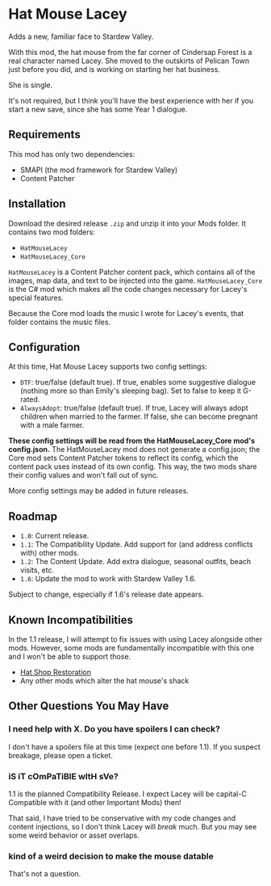 # Hat Mouse Lacey
Adds a new, familiar face to Stardew Valley.

With this mod, the hat mouse from the far corner of Cindersap Forest is a real
character named Lacey. She moved to the outskirts of Pelican Town just before
you did, and is working on starting her hat business.

She is single.

It's not required, but I think you'll have the best experience with her if you
start a new save, since she has some Year 1 dialogue.

## Requirements
This mod has only two dependencies:

* SMAPI (the mod framework for Stardew Valley)
* Content Patcher

## Installation
Download the desired release `.zip` and unzip it into your Mods folder. It
contains two mod folders:

* `HatMouseLacey`
* `HatMouseLacey_Core`

`HatMouseLacey` is a Content Patcher content pack, which contains all of the
images, map data, and text to be injected into the game. `HatMouseLacey_Core`
is the C# mod which makes all the code changes necessary for Lacey's special
features.

Because the Core mod loads the music I wrote for Lacey's events, that folder
contains the music files.

## Configuration
At this time, Hat Mouse Lacey supports two config settings:

* `DTF`: true/false (default true). If true, enables some suggestive dialogue
(nothing more so than Emily's sleeping bag). Set to false to keep it G-rated.
* `AlwaysAdopt`: true/false (default true). If true, Lacey will always adopt
children when married to the farmer. If false, she can become pregnant with a
male farmer.

**These config settings will be read from the HatMouseLacey_Core mod's
config.json.** The HatMouseLacey mod does not generate a config.json; the Core
mod sets Content Patcher tokens to reflect its config, which the content pack
uses instead of its own config. This way, the two mods share their config
values and won't fall out of sync.

More config settings may be added in future releases.

## Roadmap
* `1.0`: Current release.
* `1.1`: The Compatibility Update. Add support for (and address conflicts with)
other mods.
* `1.2`: The Content Update. Add extra dialogue, seasonal outfits, beach
visits, etc.
* `1.6`: Update the mod to work with Stardew Valley 1.6.

Subject to change, especially if 1.6's release date appears.

## Known Incompatibilities
In the 1.1 release, I will attempt to fix issues with using Lacey alongside
other mods. However, some mods are fundamentally incompatible with this one
and I won't be able to support those.

* [Hat Shop Restoration](https://www.nexusmods.com/stardewvalley/mods/17291)
* Any other mods which alter the hat mouse's shack

## Other Questions You May Have

### I need help with X. Do you have spoilers I can check?
I don't have a spoilers file at this time (expect one before 1.1). If you
suspect breakage, please open a ticket.

### iS iT cOmPaTiBlE wItH sVe?
1.1 is the planned Compatibility Release. I expect Lacey will be capital-C
Compatible with it (and other Important Mods) then!

That said, I have tried to be conservative with my code changes and content
injections, so I don't think Lacey will *break* much. But you may see some
weird behavior or asset overlaps.

### kind of a weird decision to make the mouse datable
That's not a question.

